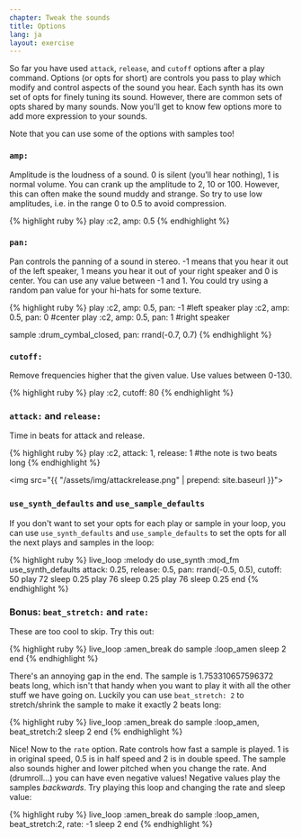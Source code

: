 ```yaml
---
chapter: Tweak the sounds
title: Options
lang: ja
layout: exercise
---
```


So far you have used `attack`, `release`, and `cutoff` options after a play command. Options (or opts for short) are controls you pass to play which modify and control aspects of the sound you hear. Each synth has its own set of opts for finely tuning its sound. However, there are common sets of opts shared by many sounds. Now you'll get to know few options more to add more expression to your sounds.

Note that you can use some of the options with samples too!

### `amp:`

Amplitude is the loudness of a sound. 0 is silent (you’ll hear nothing), 1 is normal volume. You can crank up the amplitude to 2, 10 or 100. However, this can often make the sound muddy and strange. So try to use low amplitudes, i.e. in the range 0 to 0.5 to avoid compression.

{% highlight ruby %}
play :c2, amp: 0.5
{% endhighlight %}

### `pan:`

Pan controls the panning of a sound in stereo. -1 means that you hear it out of the left speaker, 1 means you hear it out of your right speaker and 0 is center. You can use any value between -1 and 1. You could try using a random pan value for your hi-hats for some texture.

{% highlight ruby %}
play :c2, amp: 0.5, pan: -1 #left speaker
play :c2, amp: 0.5, pan: 0 #center
play :c2, amp: 0.5, pan: 1 #right speaker

sample :drum_cymbal_closed, pan: rrand(-0.7, 0.7)
{% endhighlight %}

### `cutoff:`

Remove frequencies higher that the given value. Use values between 0-130.

{% highlight ruby %}
play :c2, cutoff: 80
{% endhighlight %}

### `attack:` and `release:`

Time in beats for attack and release.

{% highlight ruby %}
play :c2, attack: 1, release: 1 #the note is two beats long
{% endhighlight %}

<img src="{{ "/assets/img/attackrelease.png" | prepend: site.baseurl }}">

### `use_synth_defaults` and `use_sample_defaults`

If you don't want to set your opts for each play or sample in your loop, you can use `use_synth_defaults` and `use_sample_defaults` to set the opts for all the next plays and samples in the loop:

{% highlight ruby %}
live_loop :melody do
  use_synth :mod_fm
  use_synth_defaults attack: 0.25, release: 0.5, pan: rrand(-0.5, 0.5), cutoff: 50
  play 72
  sleep 0.25
  play 76
  sleep 0.25
  play 76
  sleep 0.25
end
{% endhighlight %}

### Bonus: `beat_stretch:` and `rate:`

These are too cool to skip. Try this out:

{% highlight ruby %}
live_loop :amen_break do
  sample :loop_amen
  sleep 2
end
{% endhighlight %}

There's an annoying gap in the end. The sample is 1.753310657596372 beats long, which isn't that handy when you want to play it with all the other stuff we have going on. Luckily you can use `beat_stretch: 2` to stretch/shrink the sample to make it exactly 2 beats long:

{% highlight ruby %}
live_loop :amen_break do
  sample :loop_amen, beat_stretch:2
  sleep 2
end
{% endhighlight %}

Nice! Now to the `rate` option. Rate controls how fast a sample is played. 1 is in original speed, 0.5 is in half speed and 2 is in double speed. The sample also sounds higher and lower pitched when you change the rate. And (drumroll...) you can have even negative values! Negative values play the samples _backwards_. Try playing this loop and changing the rate and sleep value:

{% highlight ruby %}
live_loop :amen_break do
  sample :loop_amen, beat_stretch:2, rate: -1
  sleep 2
end
{% endhighlight %}
